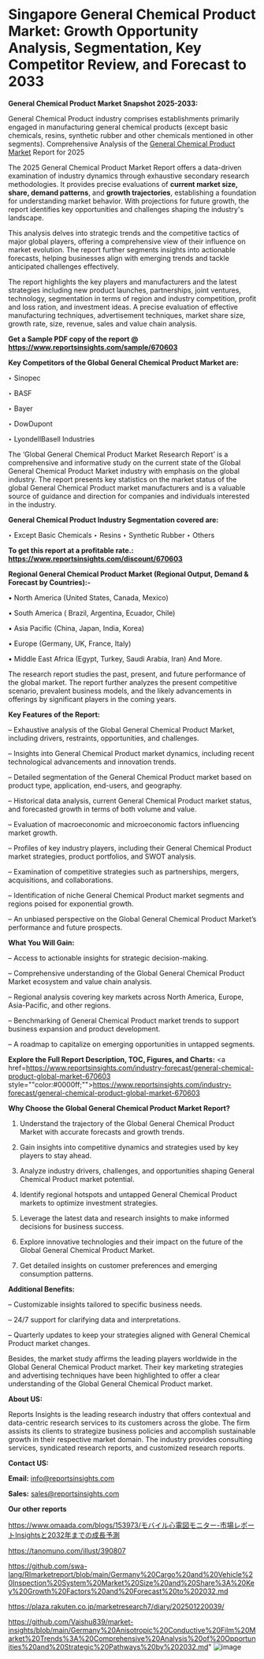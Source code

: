 # Singapore General Chemical Product Market: Growth Opportunity Analysis, Segmentation, Key Competitor Review, and Forecast to 2033

<strong>General Chemical Product Market Snapshot 2025-2033:</strong>

General Chemical Product industry comprises establishments primarily engaged in manufacturing general chemical products (except basic chemicals, resins, synthetic rubber and other chemicals mentioned in other segments). Comprehensive Analysis of the <a href=https://www.reportsinsights.com/sample/670603>General Chemical Product Market</a> Report for 2025

The 2025 General Chemical Product Market Report offers a data-driven examination of industry dynamics through exhaustive secondary research methodologies. It provides precise evaluations of <strong>current market size, share, demand patterns</strong>, and <strong>growth trajectories</strong>, establishing a foundation for understanding market behavior. With projections for future growth, the report identifies key opportunities and challenges shaping the industry's landscape.

This analysis delves into strategic trends and the competitive tactics of major global players, offering a comprehensive view of their influence on market evolution. The report further segments insights into actionable forecasts, helping businesses align with emerging trends and tackle anticipated challenges effectively.

The report highlights the key players and manufacturers and the latest strategies including new product launches, partnerships, joint ventures, technology, segmentation in terms of region and industry competition, profit and loss ration, and investment ideas. A precise evaluation of effective manufacturing techniques, advertisement techniques, market share size, growth rate, size, revenue, sales and value chain analysis.

<strong>Get a Sample PDF copy of the report @ <a href=https://www.reportsinsights.com/sample/670603 style=color:#0000ff;>https://www.reportsinsights.com/sample/670603</a></strong>

<strong>Key Competitors of the Global General Chemical Product Market are:</strong>

‣ Sinopec

‣ BASF

‣ Bayer

‣ DowDupont

‣ LyondellBasell Industries

The ‘Global General Chemical Product Market Research Report’ is a comprehensive and informative study on the current state of the Global General Chemical Product Market industry with emphasis on the global industry. The report presents key statistics on the market status of the global General Chemical Product market manufacturers and is a valuable source of guidance and direction for companies and individuals interested in the industry.

<strong>General Chemical Product Industry Segmentation covered are:</strong>

‣ Except Basic Chemicals
‣ Resins
‣ Synthetic Rubber
‣ Others

<strong>To get this report at a profitable rate.: <a href=https://www.reportsinsights.com/discount/670603 style=color:#0000ff;>https://www.reportsinsights.com/discount/670603</a></strong>

<strong>Regional General Chemical Product Market (Regional Output, Demand &amp; Forecast by Countries):-</strong>

• North America (United States, Canada, Mexico)

• South America ( Brazil, Argentina, Ecuador, Chile)

• Asia Pacific (China, Japan, India, Korea)

• Europe (Germany, UK, France, Italy)

• Middle East Africa (Egypt, Turkey, Saudi Arabia, Iran) And More.

The research report studies the past, present, and future performance of the global market. The report further analyzes the present competitive scenario, prevalent business models, and the likely advancements in offerings by significant players in the coming years.

<strong>Key Features of the Report:</strong>

– Exhaustive analysis of the Global General Chemical Product Market, including drivers, restraints, opportunities, and challenges.

– Insights into General Chemical Product market dynamics, including recent technological advancements and innovation trends.

– Detailed segmentation of the General Chemical Product market based on product type, application, end-users, and geography.

– Historical data analysis, current General Chemical Product market status, and forecasted growth in terms of both volume and value.

– Evaluation of macroeconomic and microeconomic factors influencing market growth.

– Profiles of key industry players, including their General Chemical Product market strategies, product portfolios, and SWOT analysis.

– Examination of competitive strategies such as partnerships, mergers, acquisitions, and collaborations.

– Identification of niche General Chemical Product market segments and regions poised for exponential growth.

– An unbiased perspective on the Global General Chemical Product Market’s performance and future prospects.

<strong>What You Will Gain:</strong>

– Access to actionable insights for strategic decision-making.

– Comprehensive understanding of the Global General Chemical Product Market ecosystem and value chain analysis.

– Regional analysis covering key markets across North America, Europe, Asia-Pacific, and other regions.

– Benchmarking of General Chemical Product market trends to support business expansion and product development.

– A roadmap to capitalize on emerging opportunities in untapped segments.

<strong>Explore the Full Report Description, TOC, Figures, and Charts:</strong>
<a href=https://www.reportsinsights.com/industry-forecast/general-chemical-product-global-market-670603 style=""color:#0000ff;"">https://www.reportsinsights.com/industry-forecast/general-chemical-product-global-market-670603</a>

<strong>Why Choose the Global General Chemical Product Market Report?</strong>

1. Understand the trajectory of the Global General Chemical Product Market with accurate forecasts and growth trends.

2. Gain insights into competitive dynamics and strategies used by key players to stay ahead.

3. Analyze industry drivers, challenges, and opportunities shaping General Chemical Product market potential.

4. Identify regional hotspots and untapped General Chemical Product markets to optimize investment strategies.

5. Leverage the latest data and research insights to make informed decisions for business success.

6. Explore innovative technologies and their impact on the future of the Global General Chemical Product Market.

7. Get detailed insights on customer preferences and emerging consumption patterns.

<strong>Additional Benefits:</strong>

– Customizable insights tailored to specific business needs.

– 24/7 support for clarifying data and interpretations.

– Quarterly updates to keep your strategies aligned with General Chemical Product market changes.

Besides, the market study affirms the leading players worldwide in the Global General Chemical Product market. Their key marketing strategies and advertising techniques have been highlighted to offer a clear understanding of the Global General Chemical Product market.

<strong><strong>About US</strong>:</strong>

Reports Insights is the leading research industry that offers contextual and data-centric research services to its customers across the globe. The firm assists its clients to strategize business policies and accomplish sustainable growth in their respective market domain. The industry provides consulting services, syndicated research reports, and customized research reports.

<strong>Contact US:</strong>

<p class=><b>Email:</b> <a href=mailto:info@reportsinsights.com>info@reportsinsights.com</a></p>
<p class=><b>Sales:</b> <a href=mailto:sales@reportsinsights.com>sales@reportsinsights.com</a></p>

<strong>Our other reports</strong>

<a href=https://www.omaada.com/blogs/153973/モバイル心電図モニター-市場レポートInsightsと2032年までの成長予測>https://www.omaada.com/blogs/153973/モバイル心電図モニター-市場レポートInsightsと2032年までの成長予測</a>

<a href=https://tanomuno.com/illust/390807>https://tanomuno.com/illust/390807</a>

<a href=https://github.com/swa-lang/RImarketreport/blob/main/Germany%20Cargo%20and%20Vehicle%20Inspection%20System%20Market%20Size%20and%20Share%3A%20Key%20Growth%20Factors%20and%20Forecast%20to%202032.md>https://github.com/swa-lang/RImarketreport/blob/main/Germany%20Cargo%20and%20Vehicle%20Inspection%20System%20Market%20Size%20and%20Share%3A%20Key%20Growth%20Factors%20and%20Forecast%20to%202032.md</a>

<a href=https://plaza.rakuten.co.jp/marketresearch7/diary/202501220039/>https://plaza.rakuten.co.jp/marketresearch7/diary/202501220039/</a>

<a href=https://github.com/Vaishu839/market-insights/blob/main/Germany%20Anisotropic%20Conductive%20Film%20Market%20Trends%3A%20Comprehensive%20Analysis%20of%20Opportunities%20and%20Strategic%20Pathways%20by%202032.md>https://github.com/Vaishu839/market-insights/blob/main/Germany%20Anisotropic%20Conductive%20Film%20Market%20Trends%3A%20Comprehensive%20Analysis%20of%20Opportunities%20and%20Strategic%20Pathways%20by%202032.md</a>"
![image](https://github.com/user-attachments/assets/2ab8fc3b-3a89-4f96-a86e-23678670dbfe)
